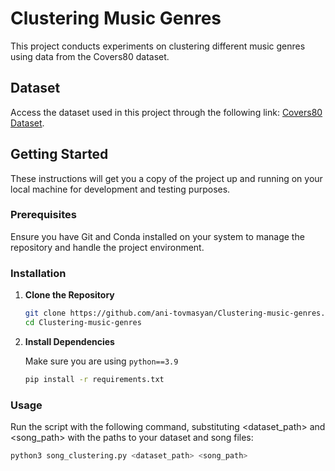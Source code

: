 # Clustering Music Genres

This project conducts experiments on clustering different music genres using data from the Covers80 dataset.

## Dataset

Access the dataset used in this project through the following link: [Covers80 Dataset](http://labrosa.ee.columbia.edu/projects/coversongs/covers80/).

## Getting Started

These instructions will get you a copy of the project up and running on your local machine for development and testing purposes.

### Prerequisites

Ensure you have Git and Conda installed on your system to manage the repository and handle the project environment.

### Installation

1. **Clone the Repository**

   ```bash
   git clone https://github.com/ani-tovmasyan/Clustering-music-genres.git
   cd Clustering-music-genres
   ```
2. **Install Dependencies**

    Make sure you are using ```python==3.9```

    ```bash
    pip install -r requirements.txt
    ```

### Usage
Run the script with the following command, substituting <dataset_path> and <song_path> with the paths to your dataset and song files:

```bash
python3 song_clustering.py <dataset_path> <song_path>
```

